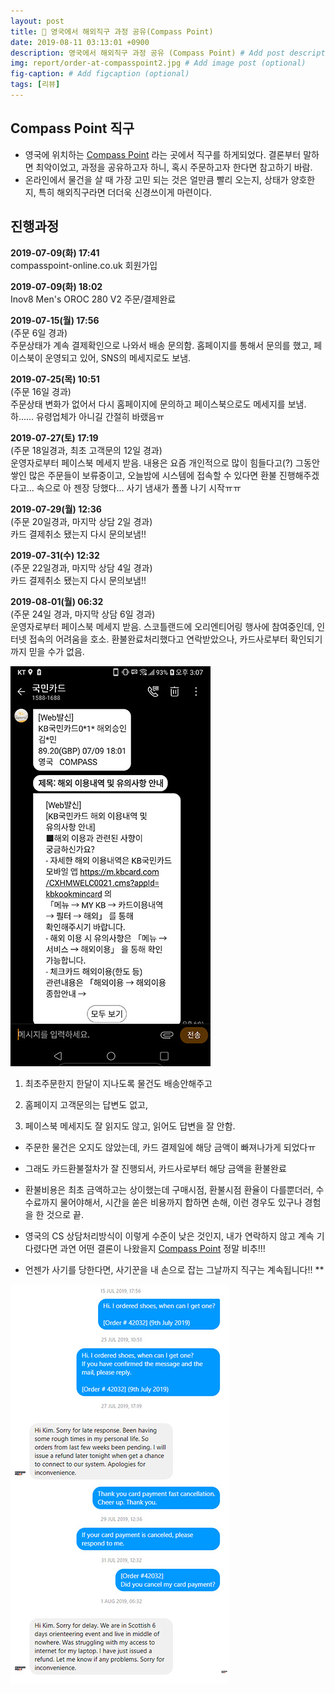 ```yaml
---
layout: post
title: 🔎 영국에서 해외직구 과정 공유(Compass Point)
date: 2019-08-11 03:13:01 +0900
description: 영국에서 해외직구 과정 공유 (Compass Point) # Add post description (optional)
img: report/order-at-compasspoint2.jpg # Add image post (optional)
fig-caption: # Add figcaption (optional)
tags: [리뷰]
---
```


## Compass Point 직구
- 영국에 위치하는 [Compass Point](https://compasspoint-online.co.uk) 라는 곳에서 직구를 하게되었다.
결론부터 말하면 최악이었고, 과정을 공유하고자 하니, 혹시 주문하고자 한다면 참고하기 바람.
- 온라인에서 물건을 살 때 가장 고민 되는 것은 얼만큼 빨리 오는지, 상태가 양호한지, 특히 해외직구라면 더더욱 신경쓰이게 마련이다.

## 진행과정
**2019-07-09(화) 17:41**  
compasspoint-online.co.uk 회원가입

**2019-07-09(화) 18:02**  
Inov8 Men's OROC 280 V2 주문/결제완료

**2019-07-15(월) 17:56**  
(주문 6일 경과)  
주문상태가 계속 결제확인으로 나와서 배송 문의함.
홈페이지를 통해서 문의를 했고,
페이스북이 운영되고 있어, SNS의 메세지로도 보냄.

**2019-07-25(목) 10:51**  
(주문 16일 경과)  
주문상태 변화가 없어서 다시 홈페이지에 문의하고
페이스북으로도 메세지를 보냄.
하...... 유령업체가 아니길 간절히 바랬음ㅠ

**2019-07-27(토) 17:19**  
(주문 18일경과, 최초 고객문의 12일 경과)  
운영자로부터 페이스북 메세지 받음.
내용은 요즘 개인적으로 많이 힘들다고(?) 그동안 쌓인 많은 주문들이 보류중이고, 
오늘밤에 시스템에 접속할 수 있다면 환불 진행해주겠다고...
속으로 아 젠장 당했다... 사기 냄새가 폴폴 나기 시작ㅠㅠ

**2019-07-29(월)  12:36**  
(주문 20일경과, 마지막 상담 2일 경과)  
카드 결제취소 됐는지 다시 문의보냄!!

**2019-07-31(수) 12:32**  
(주문 22일경과, 마지막 상담 4일 경과)  
카드 결제취소 됐는지 다시 문의보냄!!

**2019-08-01(월) 06:32**  
(주문 24일 경과, 마지막 상담 6일 경과)  
운영자로부터 페이스북 메세지 받음.
스코틀랜드에 오리엔티어링 행사에 참여중인데, 인터넷 접속의 어려움을 호소.
환불완료처리했다고 연락받았으나, 카드사로부터 확인되기까지 믿을 수가 없음.

![order-at-compasspoint2.jpg](/img/in-post/order-at-compasspoint2.jpg)

1) 최초주문한지 한달이 지나도록 물건도 배송안해주고

2) 홈페이지 고객문의는 답변도 없고,

3) 페이스북 메세지도 잘 읽지도 않고, 읽어도 답변을 잘 안함.

- 주문한 물건은 오지도 않았는데, 카드 결제일에 해당 금액이 빠져나가게 되었다ㅠ
- 그래도 카드환불절차가 잘 진행되서, 카드사로부터 해당 금액을 환불완료
- 환불비용은 최초 금액하고는 상이했는데 구매시점, 환불시점 환율이 다를뿐더러, 수수료까지 물어야해서, 
시간을 쏟은 비용까지 합하면 손해, 이런 경우도 있구나 경험을 한 것으로 끝.
- 영국의 CS 상담처리방식이 이렇게 수준이 낮은 것인지, 내가 연락하지 않고 계속 기다렸다면 과연 어떤 결론이 나왔을지 [Compass Point](https://compasspoint-online.co.uk) 정말 비추!!!

- 언젠가 사기를 당한다면, 사기꾼을 내 손으로 잡는 그날까지 직구는 계속됩니다!! **


![order-at-compasspoint1.jpg](/img/in-post/order-at-compasspoint1.jpg)